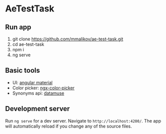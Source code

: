 # AeTestTask

## Run app

1. git clone https://github.com/mmalikov/ae-test-task.git
2. cd ae-test-task
3. npm i
4. ng serve

## Basic tools
 - UI: [angular material](https://material.angular.io/)
 - Color picker: [ngx-color-picker](https://github.com/zefoy/ngx-color-picker)
 - Synonyms api: [datamuse](https://www.datamuse.com/api/)


## Development server

Run `ng serve` for a dev server. Navigate to `http://localhost:4200/`. The app will automatically reload if you change any of the source files.
